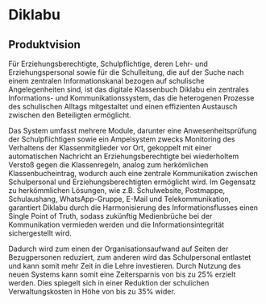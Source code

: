 # Diklabu

## Produktvision
<p>
Für Erziehungsberechtigte, Schulpflichtige, deren Lehr- und Erziehungspersonal sowie für die Schulleitung, die auf der Suche nach einem zentralen Informationskanal bezogen auf schulische Angelegenheiten sind, ist das digitale Klassenbuch Diklabu ein zentrales Informations- und Kommunikationssystem, das die heterogenen Prozesse des schulischen Alltags mitgestaltet und einen effizienten Austausch zwischen den Beteiligten ermöglicht.
</p>
<p>
Das System umfasst mehrere Module, darunter eine Anwesenheitsprüfung der Schulpflichtigen sowie ein Ampelsystem zwecks Monitoring des Verhaltens der Klassenmitglieder vor Ort, gekoppelt mit einer automatischen Nachricht an Erziehungsberechtigte bei wiederholtem Verstoß gegen die Klassenregeln, analog zum herkömlichen Klassenbucheintrag, wodurch auch eine zentrale Kommunikation zwischen Schulpersonal und Erziehungsberechtigten ermöglicht wird. Im Gegensatz zu herkömmlichen Lösungen, wie z.B. Schulwebsite, Postmappe, Schulaushang, WhatsApp-Gruppe, E-Mail und Telekommunikation, garantiert Diklabu durch die Harmonisierung des Informationsflusses einen Single Point of Truth, sodass zukünftig Medienbrüche bei der Kommunikation vermieden werden und die Informationsintegrität sichergestellt wird. 
</p>
<p>
Dadurch wird zum einen der Organisationsaufwand auf Seiten der Bezugpersonen reduziert, zum anderen wird das Schulpersonal entlastet und kann somit mehr Zeit in die Lehre investieren. Durch Nutzung des neuen Systems kann somit eine Zeitersparnis von bis zu 25% erzielt werden. Dies spiegelt sich in einer Reduktion der schulichen Verwaltungskosten in Höhe von bis zu 35% wider.
</p>
